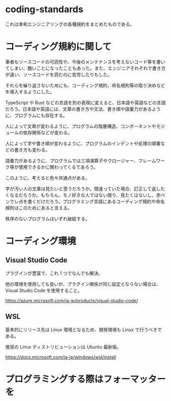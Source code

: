# coding-standards

これは幸和エンジニアリングの各種規約をまとめたものである。

# コーディング規約に関して

筆者もソースコードの可読性や、今後のメンテナンスを考えないコード等を書いてしまい、酷いことになったこともあった。また、エンジニアそれぞれで書き方が違い、ソースコードを読むのに苦労したりもした。

それらを繰り返さないためにも、コーディング規約、命名規則等の取り決めなどを導入するようにした。

TypeScript や Rust などの言語を別の表現に変えると、日本語や英語などの言語だろう。日本語や英語には、文章の書き方や文法、書き順や語彙力があるように、プログラムにも存在する。

人によって文章が変わるように、プログラムの階層構造、コンポーネントやモジュールの依存関係などが変わる。

人によって字や書き順が変わるように、プログラムのインデントや処理の順番などの書き方も変わる。

語彙力があるように、プログラムでは三項演算子やクロージャー、フレームワーク等が使用できるかに関わってくるであろう。

このように、考えると色々共通点がある。

字が汚い人の文章は見たいと思うだろうか。間違っていた場合、訂正して返したくなるだろうか。もちろん、モノ好きな人ではない限り、見たくはないし、赤ペンでレ点を書くだけだろう。プログラミング言語にあるコーディング規約や命名規則はこのためにあると言える。

秩序のないプログラムはいずれ破綻する。

# コーディング環境

## Visual Studio Code

プラグインが豊富で、これ 1 つでなんでも解決。

他の環境を使用しても良いが、プラグイン関係が同じ設定とならない場合は、Visual Studio Code を使用すること。

https://azure.microsoft.com/ja-jp/products/visual-studio-code/

## WSL

基本的にリリース先は Linux 環境となるため、開発環境も Linux で行うべきである。

推奨の Linux ディストリビューションは Ubuntu 最新版。

https://docs.microsoft.com/ja-jp/windows/wsl/install

# プログラミングする際はフォーマッターを
